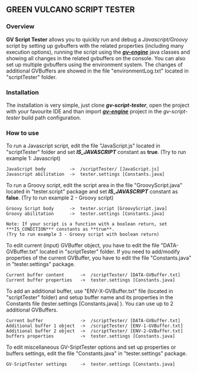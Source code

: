 ## GREEN VULCANO SCRIPT TESTER

### Overview

**GV Script Tester** allows you to quickly run and debug a *Javascript/Groovy* script by setting up gvbuffers with the related properties (including many execution options), running the script using the [***gv-engine***](https://github.com/green-vulcano/gv-engine) java classes and showing all changes in the related gvbuffers on the console.
You can also set up multiple gvbuffers using the environment system. The changes of additional GVBuffers are showed in the file "environmentLog.txt" located in "scriptTester" folder.

### Installation

The installation is very simple, just clone ***gv-script-tester***, open the project with your favourite IDE and than import [***gv-engine***](https://github.com/green-vulcano/gv-engine) project in the *gv-script-tester* build path configuration.

### How to use

To run a Javascript script, edit the file "JavaScript.js" located in "scriptTester" folder and set ***IS_JAVASCRIPT*** constant as **true**. (Try to run example 1: Javascript)

```
JavaScript body         ->  /scriptTester/ [JavaScript.js]
Javascript abilitation  ->  tester.settings [Constants.java]
```

To run a Groovy script, edit the script area in the file "GroovyScript.java" located in "tester.script" package and set ***IS_JAVASCRIPT*** constant as **false**. (Try to run example 2 - Groovy script)

```
Groovy Script body      ->  tester.script [GroovyScript.java]
Groovy abilitation      ->  tester.settings [Constants.java]
```

    Note: If your script is a function with a boolean return, set ***IS_CONDITION*** constants as **true**. 
    (Try to run example 3 - Groovy script with boolean return)

To edit current (input) GVBuffer object, you have to edit the file "DATA-GVBuffer.txt" located in "scriptTester" folder. If you need to add/modify properties of the current GVBuffer, you have to edit the file "Constants.java" in "tester.settings" package.

```
Current buffer content      ->  /scriptTester/ [DATA-GVBuffer.txt]
Current buffer properties   ->  tester.settings [Constants.java]
```

To add an additional buffer, use "ENV-X-GVBuffer.txt" file (located in "scriptTester" folder) and setup buffer name and its properties in the Constants file (tester.settings [Constants.java] ). You can use up to 2 additional GVBuffers.

```
Current buffer              ->  /scriptTester/ [DATA-GVBuffer.txt]
Additional buffer 1 object  ->  /scriptTester/ [ENV-1-GVBuffer.txt]
Additional buffer 2 object  ->  /scriptTester/ [ENV-2-GVBuffer.txt]
buffers properties          ->  tester.settings [Constants.java]
```

To edit miscellaneous GV-SriptTester options and set up properties or buffers settings, edit the file "Constants.java" in "tester.settings" package.

```
GV-SriptTester settings     ->  tester.settings [Constants.java] 
```

